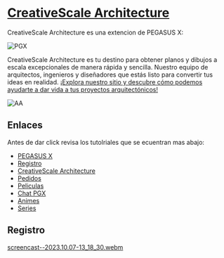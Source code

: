 # [CreativeScale Architecture](https://www.youtube.com/embed/odpa6lSRn08?si=5fVwCzQSj0uZmus1)

CreativeScale Architecture es una extencion de PEGASUS X:

![PGX](https://github.com/PEGASUS-X1/PEGASUS-X1/assets/147075993/ad25dce0-e47d-4152-b097-350027a43ed9)

CreativeScale Architecture es tu destino para obtener planos y dibujos a escala excepcionales de manera rápida y sencilla. Nuestro equipo de arquitectos, ingenieros y diseñadores que estás listo para convertir tus ideas en realidad. [¡Explora nuestro sitio y descubre cómo podemos ayudarte a dar vida a tus proyectos arquitectónicos!](pegasus-v2.tk)

![AA](https://github.com/PEGASUS-X1/PEGASUS-X1/assets/147075993/8149b2e5-5f90-4b1d-9b84-e689d0faa515)

## Enlaces
Antes de dar click revisa los tutolriales que se ecuentran mas abajo:
- [PEGASUS X](pegasus-v2.tk)
- [Registro](pegasus-v2.tk/CreativeScale-Architecture/Registro.html)
- [CreativeScale Architecture](pegasus-v2.tk/CreativeScale-Architecture.html)
- [Pedidos](pegasus-v2.tk/CreativeScale-Architecture/pedidos)
- [Peliculas](pegasus-v2.tk/CreativeScale-Architecture/pedidos)
- [Chat PGX](pegasus-v2.tk/CreativeScale-Architecture/pedidos)
- [Animes](pegasus-v2.tk/CreativeScale-Architecture/pedidos)
- [Series](pegasus-v2.tk/CreativeScale-Architecture/pedidos)

## Registro

[screencast--2023.10.07-13_18_30.webm](https://github.com/PEGASUS-X1/CreativeScale-Architecture/assets/147075993/42571b39-5c50-480a-8810-392596a17cea)
